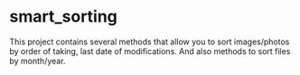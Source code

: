 # smart_sorting
This project contains several methods that allow you to sort images/photos by order of taking, last date of modifications. 
And also methods to sort files by month/year.
